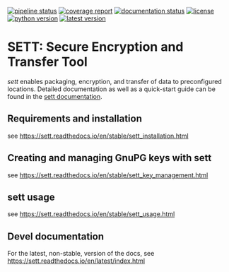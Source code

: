 [![pipeline status](https://gitlab.com/biomedit/sett/badges/master/pipeline.svg)](https://gitlab.com/biomedit/sett/-/commits/master)
[![coverage report](https://gitlab.com/biomedit/sett/badges/master/coverage.svg)](https://gitlab.com/biomedit/sett/-/commits/master)
[![documentation status](https://readthedocs.org/projects/sett/badge/)](https://sett.readthedocs.io/)
[![license](https://img.shields.io/badge/License-LGPLv3-blue.svg)](https://www.gnu.org/licenses/lgpl-3.0)
[![python version](https://img.shields.io/pypi/pyversions/sett.svg?logo=python&logoColor=white)](https://pypi.org/project/sett)
[![latest version](https://img.shields.io/pypi/v/sett.svg)](https://pypi.org/project/sett)

# SETT: Secure Encryption and Transfer Tool

*sett* enables packaging, encryption, and transfer of data to preconfigured locations.
Detailed documentation as well as a quick-start guide can be found in the
[sett documentation](https://sett.readthedocs.io).

## Requirements and installation
see https://sett.readthedocs.io/en/stable/sett_installation.html

## Creating and managing GnuPG keys with sett
see https://sett.readthedocs.io/en/stable/sett_key_management.html

## sett usage
see https://sett.readthedocs.io/en/stable/sett_usage.html

## Devel documentation
For the latest, non-stable, version of the docs, see 
https://sett.readthedocs.io/en/latest/index.html
